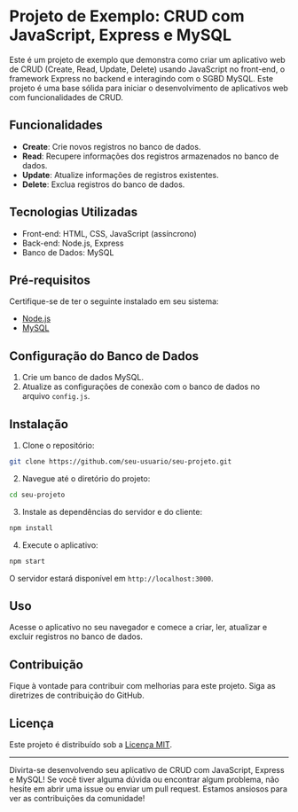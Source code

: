 # Projeto de Exemplo: CRUD com JavaScript, Express e MySQL

Este é um projeto de exemplo que demonstra como criar um aplicativo web de CRUD (Create, Read, Update, Delete) usando JavaScript no front-end, o framework Express no backend e interagindo com o SGBD MySQL. Este projeto é uma base sólida para iniciar o desenvolvimento de aplicativos web com funcionalidades de CRUD.

## Funcionalidades

- **Create**: Crie novos registros no banco de dados.
- **Read**: Recupere informações dos registros armazenados no banco de dados.
- **Update**: Atualize informações de registros existentes.
- **Delete**: Exclua registros do banco de dados.

## Tecnologias Utilizadas

- Front-end: HTML, CSS, JavaScript (assíncrono)
- Back-end: Node.js, Express
- Banco de Dados: MySQL

## Pré-requisitos

Certifique-se de ter o seguinte instalado em seu sistema:

- [Node.js](https://nodejs.org/)
- [MySQL](https://www.mysql.com/)

## Configuração do Banco de Dados

1. Crie um banco de dados MySQL.
2. Atualize as configurações de conexão com o banco de dados no arquivo `config.js`.

## Instalação

1. Clone o repositório:

```bash
git clone https://github.com/seu-usuario/seu-projeto.git
```

2. Navegue até o diretório do projeto:

```bash
cd seu-projeto
```

3. Instale as dependências do servidor e do cliente:

```bash
npm install
```

4. Execute o aplicativo:

```bash
npm start
```

O servidor estará disponível em `http://localhost:3000`.

## Uso

Acesse o aplicativo no seu navegador e comece a criar, ler, atualizar e excluir registros no banco de dados.

## Contribuição

Fique à vontade para contribuir com melhorias para este projeto. Siga as diretrizes de contribuição do GitHub.

## Licença

Este projeto é distribuído sob a [Licença MIT](LICENSE).

---

Divirta-se desenvolvendo seu aplicativo de CRUD com JavaScript, Express e MySQL! Se você tiver alguma dúvida ou encontrar algum problema, não hesite em abrir uma issue ou enviar um pull request. Estamos ansiosos para ver as contribuições da comunidade!
